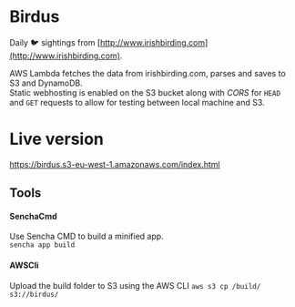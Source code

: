 # Birdus

Daily 🐦 sightings from [http://www.irishbirding.com](http://www.irishbirding.com).

AWS Lambda fetches the data from irishbirding.com, parses and saves to S3 and DynamoDB.  
Static webhosting is enabled on the S3 bucket along with *CORS* for `HEAD` and `GET`
 requests to allow for testing between local machine and S3.

# Live version
https://birdus.s3-eu-west-1.amazonaws.com/index.html 

## Tools

#### SenchaCmd
Use Sencha CMD to build a minified app.  
`sencha app build`


#### AWSCli

Upload the build folder to S3 using the AWS CLI
`aws s3 cp /build/ s3://birdus/`
